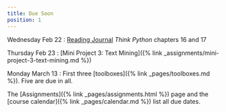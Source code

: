 ```yaml
---
title: Due Soon
position: 1
---
```


Wednesday Feb 22
: [Reading Journal](https://github.com/sd17spring/ReadingJournal) _Think Python_ chapters 16 and 17

Thursday Feb 23
: [Mini Project 3: Text Mining]({% link _assignments/mini-project-3-text-mining.md %})

Monday March 13
: First three [toolboxes]({% link _pages/toolboxes.md %}). Five are due in all.

The [Assignments]({% link _pages/assignments.html %}) page and the [course calendar]({% link _pages/calendar.md %}) list all due dates.
